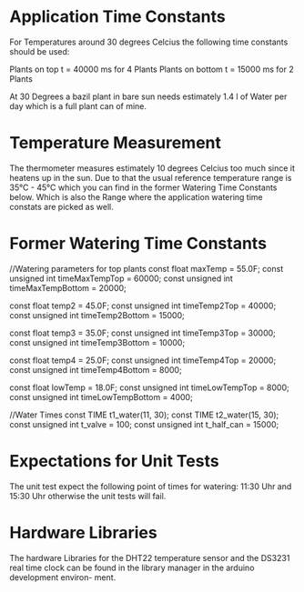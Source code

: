 Application Time Constants
==========================

For Temperatures around 30 degrees Celcius the following time constants should
be used:

Plants on top t = 40000 ms for 4 Plants
Plants on bottom t = 15000 ms for 2 Plants

At 30 Degrees a bazil plant in bare sun needs estimately 1.4 l of Water per
day which is a full plant can of mine.

Temperature Measurement
=======================
The thermometer measures estimately 10 degrees Celcius too much since it heatens
up in the sun. Due to that the usual reference temperature range is 35°C - 45°C
which you can find in the former Watering Time Constants below. Which is also
the Range where the application watering time constats are picked as well.


Former Watering Time Constants
==============================

//Watering parameters for top plants
const float maxTemp = 55.0F;
const unsigned int timeMaxTempTop = 60000;
const unsigned int timeMaxTempBottom = 20000;

const float temp2 = 45.0F;
const unsigned int timeTemp2Top = 40000;
const unsigned int timeTemp2Bottom = 15000;

const float temp3 = 35.0F;
const unsigned int timeTemp3Top = 30000;
const unsigned int timeTemp3Bottom = 10000;

const float temp4 = 25.0F;
const unsigned int timeTemp4Top = 20000;
const unsigned int timeTemp4Bottom = 8000;

const float lowTemp = 18.0F;
const unsigned int timeLowTempTop = 8000;
const unsigned int timeLowTempBottom = 4000;

//Water Times
const TIME t1_water(11, 30);
const TIME t2_water(15, 30);
const unsigned int t_valve = 100;
const unsigned int t_half_can = 15000;


Expectations for Unit Tests
===========================

The unit test expect the following point of times for watering:
11:30 Uhr and 15:30 Uhr otherwise the unit tests will fail.

Hardware Libraries
==================

The hardware Libraries for the DHT22 temperature sensor and the DS3231 real time
clock can be found in the library manager in the arduino development environ-
ment.